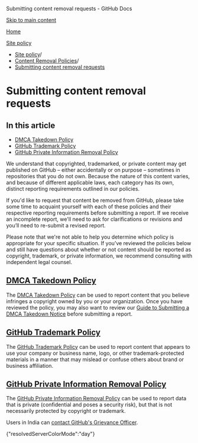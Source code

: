 Submitting content removal requests - GitHub Docs

[Skip to main content](#main-content)

[Home](/ko)

[Site policy](/ko/site-policy)

* [Site policy](/ko/site-policy)/
* [Content Removal Policies](/ko/site-policy/content-removal-policies)/
* [Submitting content removal requests](/ko/site-policy/content-removal-policies/submitting-content-removal-requests)

Submitting content removal requests
==========

In this article
----------

* [DMCA Takedown Policy](#dmca-takedown-policy)
* [GitHub Trademark Policy](#github-trademark-policy)
* [GitHub Private Information Removal Policy](#github-private-information-removal-policy)

We understand that copyrighted, trademarked, or private content may get published on GitHub – either accidentally or on purpose – sometimes in repositories that you do not own. Because the nature of this content varies, and because of different applicable laws, each category has its own, distinct reporting requirements outlined in our policies.

If you'd like to request that content be removed from GitHub, please take some time to acquaint yourself with each of these policies and their respective reporting requirements before submitting a report. If we receive an incomplete report, we'll need to ask for clarifications or revisions and you’ll need to re-submit a revised report.

Please note that we're not able to help you determine which policy is appropriate for your specific situation. If you’ve reviewed the policies below and still have questions about whether or not content should be reported as copyright, trademark, or private information, we recommend consulting with independent legal counsel.

[DMCA Takedown Policy](#dmca-takedown-policy)
----------

The [DMCA Takedown Policy](/ko/site-policy/content-removal-policies/dmca-takedown-policy) can be used to report content that you believe infringes a copyright owned by you or your organization. Once you have reviewed the policy, you may also want to review our [Guide to Submitting a DMCA Takedown Notice](/ko/site-policy/content-removal-policies/guide-to-submitting-a-dmca-takedown-notice) before submitting a report.

[GitHub Trademark Policy](#github-trademark-policy)
----------

The [GitHub Trademark Policy](/ko/site-policy/content-removal-policies/github-trademark-policy) can be used to report content that appears to use your company or business name, logo, or other trademark-protected materials in a manner that may mislead or confuse others about brand or business affiliation.

[GitHub Private Information Removal Policy](#github-private-information-removal-policy)
----------

The [GitHub Private Information Removal Policy](/ko/site-policy/content-removal-policies/github-private-information-removal-policy) can be used to report data that is private (confidential and poses a security risk), but that is not necessarily protected by copyright or trademark.

Users in India can [contact GitHub's Grievance Officer](https://support.github.com/contact/india-grievance-officer).

{"resolvedServerColorMode":"day"}
